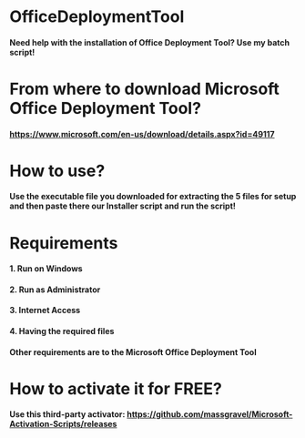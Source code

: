 # OfficeDeploymentTool
#### Need help with the installation of Office Deployment Tool? Use my batch script!
# From where to download Microsoft Office Deployment Tool?
#### https://www.microsoft.com/en-us/download/details.aspx?id=49117
# How to use?
#### Use the executable file you downloaded for extracting the 5 files for setup and then paste there our Installer script and run the script!
# Requirements
#### 1. Run on Windows
#### 2. Run as Administrator
#### 3. Internet Access
#### 4. Having the required files
#### Other requirements are to the Microsoft Office Deployment Tool
# How to activate it for FREE?
#### Use this third-party activator: https://github.com/massgravel/Microsoft-Activation-Scripts/releases

